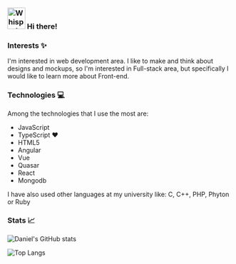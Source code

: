 ### <img alt="Whispering..." src="https://github.githubassets.com/images/mona-whisper.gif" width="40" height="48"> Hi there!


### Interests ✨

I'm interested in web development area. I like to make and think about designs and mockups, so I'm interested in Full-stack area, but specifically I would like to learn more about Front-end.

### Technologies 💻

Among the technologies that I use the most are: 

* JavaScript
* TypeScript ❤️
* HTML5
* Angular
* Vue
* Quasar
* React
* Mongodb

I have also used other languages at my university like: C, C++, PHP, Phyton or Ruby

### Stats 📈
![Daniel's GitHub stats](https://github-readme-stats.vercel.app/api?username=danielalvarezm&show_icons=true&theme=radical)

![Top Langs](https://github-readme-stats.vercel.app/api/top-langs/?username=danielalvarezm&layout=compact&theme=radical) 
<!--
**danielalvarezm/danielalvarezm** is a ✨ _special_ ✨ repository because its `README.md` (this file) appears on your GitHub profile.

Here are some ideas to get you started:

- 🔭 I’m currently working on ...
- 🌱 I’m currently learning ...
- 👯 I’m looking to collaborate on ...
- 🤔 I’m looking for help with ...
- 💬 Ask me about ...
- 📫 How to reach me: ...
- 😄 Pronouns: ...
- ⚡ Fun fact: ... 
-->
